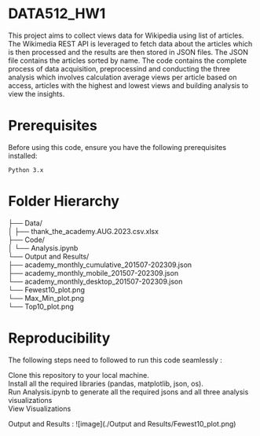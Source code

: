 # DATA512_HW1

This project aims to collect views data for Wikipedia using list of articles. The Wikimedia REST API is leveraged to fetch data about the articles which is then processed and the results are then stored in JSON files. The JSON file contains the articles sorted by name. The code contains the complete process of data acquisition, preprocessind and conducting the three analysis which involves calculation average views per article based on access, articles with the highest and lowest views and building analysis to view the insights.

# Prerequisites
Before using this code, ensure you have the following prerequisites installed:

    Python 3.x

# Folder Hierarchy

├── Data/<br>
│   ├── thank_the_academy.AUG.2023.csv.xlsx<br>
├── Code/<br>
│   └── Analysis.ipynb<br>
└── Output and Results/<br>
    ├── academy_monthly_cumulative_201507-202309.json<br>
    ├── academy_monthly_mobile_201507-202309.json<br>
    └── academy_monthly_desktop_201507-202309.json<br>
    └── Fewest10_plot.png<br>
    └── Max_Min_plot.png<br>
    └── Top10_plot.png<br>

# Reproducibility

The following steps need to followed to run this code seamlessly :

Clone this repository to your local machine.<br>
Install all the required libraries (pandas, matplotlib, json, os).<br>
Run Analysis.ipynb to generate all the required jsons and all three analysis visualizations<br>
View Visualizations<br>


Output and Results :
![image](./Output and Results/Fewest10_plot.png)
